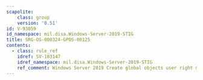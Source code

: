 ```yaml
---
scapolite:
    class: group
    version: '0.51'
id: V-93059
id_namespace: mil.disa.Windows-Server-2019-STIG
title: SRG-OS-000324-GPOS-00125
contents:
  - class: rule_ref
    idref: SV-103147
    idref_namespace: mil.disa.Windows-Server-2019-STIG
    ref_comment: Windows Server 2019 Create global objects user right must o ...
---
```


